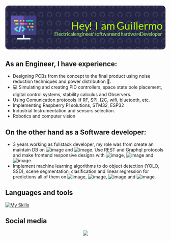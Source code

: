 ![Header](./github-header-image.png)

## As an Engineer, I have experience:
* Designing PCBs from the concept to the final product using noise reduction techniques and power distribution :electric_plug:.
* :computer: Simulating and creating PID controllers, space state pole placement, digital control systems, stability calculus and Observers.
* Using Comunication protocols lif RF, SPI, I2C, wifi, bluetooth, etc.
* Implementing Raspberry PI solutions, STM32, ESP32
* Industrial Instrumentation and sensors selection.
* Robotics and computer vision
## On the other hand as a Software developer:
* 3 years working as fullstack developer, my role was from create an maintain DB on ![image](https://img.shields.io/badge/MongoDB-4EA94B?style=for-the-badge&logo=mongodb&logoColor=white) and ![image](https://img.shields.io/badge/MySQL-005C84?style=for-the-badge&logo=mysql&logoColor=white). Use REST and Graphql protocols and make frontend responsive designs with ![image](https://img.shields.io/badge/Vue%20js-35495E?style=for-the-badge&logo=vuedotjs&logoColor=4FC08D), ![image](https://img.shields.io/badge/Tailwind_CSS-38B2AC?style=for-the-badge&logo=tailwind-css&logoColor=white) and ![image](https://img.shields.io/badge/React-20232A?style=for-the-badge&logo=react&logoColor=61DAFB).
* Implement machine learning algorithms to do object detection (YOLO, SSD), scene segmentation, clasification and linear regression for predictions all of them on ![image](https://img.shields.io/badge/TensorFlow-FF6F00?style=for-the-badge&logo=tensorflow&logoColor=white), ![image](https://img.shields.io/badge/PyTorch-EE4C2C?style=for-the-badge&logo=pytorch&logoColor=white), ![image](https://img.shields.io/badge/Pandas-2C2D72?style=for-the-badge&logo=pandas&logoColor=white) and ![image](https://img.shields.io/badge/Numpy-777BB4?style=for-the-badge&logo=numpy&logoColor=white).

Languages and tools
--- 
[![My Skills](https://skillicons.dev/icons?i=arduino,c,cs,cpp,cmake,docker,latex,linux,matlab,py,pytorch,tensorflow,raspberrypi,css,html,js,django,graphql,jest,jquery,laravel,mongodb,mysql,postgres,vue,react,tailwind,wordpress&perline=6)](https://skillicons.dev)

Social media
---
<p align="center">
  <a href="https://www.linkedin.com/in/guillermo-raven-lusinche-839b65175/?locale=en_US">
    <img src="https://skillicons.dev/icons?i=linkedin" />
  </a>
</p>
